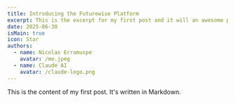 ```yaml
---
title: Introducing the Futurewise Platform
excerpt: This is the excerpt for my first post and it will an awesome project, and nowone will believe it, not even me, a somehow svelte coder, turned into a Futurist.
date: 2025-06-30
isMain: true
icon: Star
authors:
  - name: Nicolas Erramuspe
    avatar: /me.jpeg
  - name: Claude AI
    avatar: /claude-logo.png
---
```


This is the content of my first post. It's written in Markdown.
